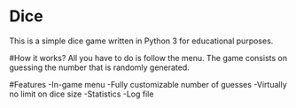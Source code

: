 # Dice
This is a simple dice game written in Python 3 for educational purposes.

#How it works?
All you have to do is follow the menu. The game consists on guessing the number that is randomly generated.

#Features
-In-game menu
-Fully customizable number of guesses
-Virtually no limit on dice size
-Statistics
-Log file

